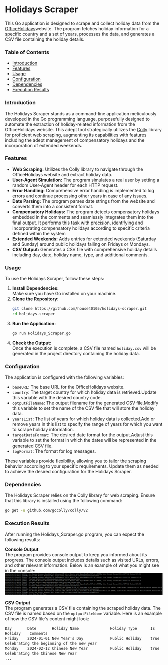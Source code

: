 # Holidays Scraper  
This Go application is designed to scrape and collect holiday data from the [OfficeHolidays](https://www.officeholidays.com/)website. The program fetches holiday information for a specific country and a set of years, processes the data, and generates a CSV file containing the holiday details.
### Table of Contents  
- [Introduction](#Introduction)
- [Features](#Features)
- [Usage](#Usage)
- [Configuration](#Configuration)
- [Dependencies](#Dependencies)
- [Execution Results](#Execution-Results)

### Introduction
The Holidays Scraper stands as a command-line application meticulously developed in the Go programming language, purposefully designed to automate the extraction of holiday-related information from the OfficeHolidays website. This adept tool strategically utilizes the [Colly](https://github.com/gocolly/colly) library for proficient web scraping, augmenting its capabilities with features including the adept management of compensatory holidays and the incorporation of extended weekends.  

### Features
- **Web Scraping:** Utilizes the Colly library to navigate through the OfficeHolidays website and extract holiday data.
- **User-Agent Simulation:**  The program simulates a real user by setting a random User-Agent header for each HTTP request.
- **Error Handling:**  Comprehensive error handling is implemented to log errors and continue processing other years in case of any issues.
- **Date Parsing:**  The program parses date strings from the website and converts them into a consistent format.
- **Compensatory Holidays:**  The program detects compensatory holidays embedded in the comments and seamlessly integrates them into the final output. It performs this task with precision, identifying and incorporating compensatory holidays according to specific criteria defined within the system
- **Extended Weekends:**  Adds entries for extended weekends (Saturday and Sunday) around public holidays falling on Fridays or Mondays.
- **CSV Output:**  Generates a CSV file with comprehensive holiday details including day, date, holiday name, type, and additional comments.

### Usage
To use the Holidays Scraper, follow these steps:
1. **Install Dependencies:**  
   Make sure you have Go installed on your machine.
2. **Clone the Repository:**
   ```sh
   git clone https://github.com/house40105/holidays-scraper.git
   cd holidays-scraper
   ```
3. **Run the Application:**
   ```sh
   go run Holidays_Scraper.go
   ```
4. **Check the Output:**  
   Once the execution is complete, a CSV file named `holiday.csv` will be generated in the project directory containing the holiday data.

### Configuration
The application is configured with the following variables:
- `baseURL`: The base URL for the OfficeHolidays website.  
- `country`: The target country for which holiday data is retrieved.Update this variable with the desired country code.  
- `optputFileName`: The output filename for the generated CSV file.Modify this variable to set the name of the CSV file that will store the holiday data.  
- `yearsList`: The list of years for which holiday data is collected.Add or remove years in this list to specify the range of years for which you want to scrape holiday information.  
- `targetDateFormat`: The desired date format for the output.Adjust this variable to set the format in which the dates will be represented in the generated CSV file.  
- `logFormat`: The format for log messages.  
  
These variables provide flexibility, allowing you to tailor the scraping behavior according to your specific requirements. Update them as needed to achieve the desired configuration for the Holidays Scraper.

### Dependencies
The Holidays Scraper relies on the Colly library for web scraping. Ensure that this library is installed using the following command:
```sh
go get -u github.com/gocolly/colly/v2
```
### Execution Results
After running the Holidays_Scraper.go program, you can expect the following results:  

**Console Output**  
The program provides console output to keep you informed about its progress. The console output includes details such as visited URLs, errors, and other relevant information. Below is an example of what you might see in the console:  
![Console_Output](https://github.com/house40105/holidays-scraper/blob/main/fig/Console_Output.png)

**CSV Output**  
The program generates a CSV file containing the scraped holiday data. The CSV file is named based on the `optputFileName` variable. Here is an example of how the CSV file's content might look:  
```plaintext
Day       Date       Holiday Name              Holiday Type      Is Holiday    Comments
Friday    2024-01-01 New Year's Day            Public Holiday    true          Celebrating the beginning of the new year
Monday    2024-02-12 Chinese New Year          Public Holiday    true          Celebrating the Chinese New Year
...
```
